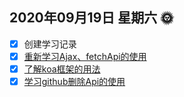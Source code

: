 ## 2020年09月19日 星期六 🌞

- [x] 创建学习记录
- [x] [重新学习Ajax、fetchApi的使用](file:///Users/yiencheng/Desktop/study/javascript/ajax)
- [x] [了解koa框架的用法](file:///Users/yiencheng/Desktop/study/javascript/ajax)
- [x] [学习github删除Api的使用](file:///Users/yiencheng/Desktop/study/javascript/ajax)